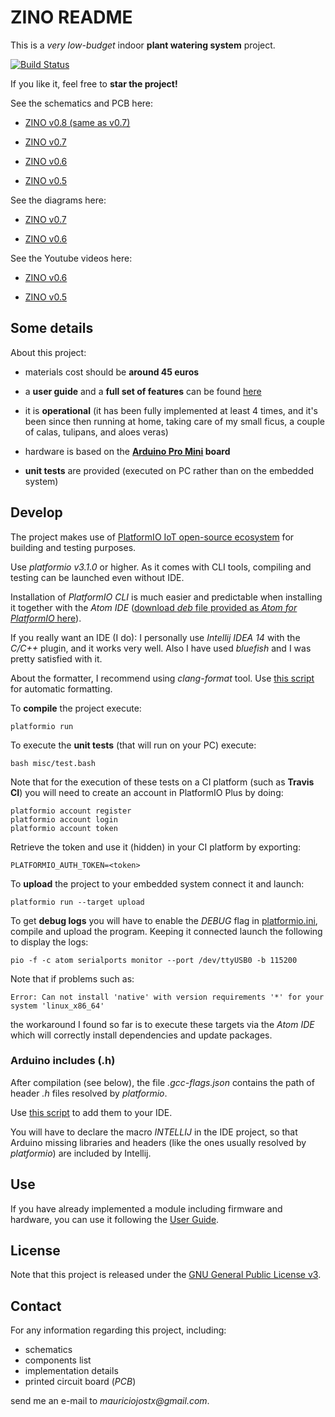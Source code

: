 # ZINO README

This is a _very low-budget_ indoor **plant watering system** project. 

[![Build Status](https://api.travis-ci.org/mauriciojost/zino-arduino.svg)](https://travis-ci.org/mauriciojost/zino-arduino)

If you like it, feel free to **star the project!**

See the schematics and PCB here: 

- [ZINO v0.8 (same as v0.7)](https://easyeda.com/mauriciojost/Zino_0_7-83ae540d977c4ccca22baec4ba52e15a)

- [ZINO v0.7](https://easyeda.com/mauriciojost/Zino_0_7-83ae540d977c4ccca22baec4ba52e15a)

- [ZINO v0.6](https://easyeda.com/mauriciojost/Zino_0_6-c71b03df566040c1ab1992ca502e4733)

- [ZINO v0.5](https://easyeda.com/mauriciojost/Zino_0_5-0b7e945594b840929fab59ab73e4050d)

See the diagrams here: 

- [ZINO v0.7](https://www.draw.io/#G0B5MD-6bhZtjBaEVReC0zRE43czA)

- [ZINO v0.6](https://www.draw.io/#G0B5MD-6bhZtjBbkE3azBUQlBPZ00)

See the Youtube videos here: 

- [ZINO v0.6](https://youtu.be/Y1kThF5C82E)

- [ZINO v0.5](https://youtu.be/keEHZ9MFcKU)

## Some details

About this project:

- materials cost should be **around 45 euros**

- a **user guide** and a **full set of features** can be found [here](USER-GUIDE.md)

- it is **operational** (it has been fully implemented at least 4 times, and it's been since then running at home, taking care of my small ficus, a couple of calas, tulipans, and aloes veras)

- hardware is based on the **[Arduino Pro Mini](https://www.arduino.cc/en/Main/ArduinoBoardProMini) board**

- **unit tests** are provided (executed on PC rather than on the embedded system)

## Develop

The project makes use of [PlatformIO IoT open-source ecosystem](http://platformio.org/) for building and testing purposes.

Use _platformio v3.1.0_ or higher. As it comes with CLI tools, compiling and testing can be launched even without IDE.

Installation of _PlatformIO CLI_ is much easier and predictable when installing it together with the _Atom IDE_ ([download _deb_ file provided as _Atom for PlatformIO_ here](http://platformio.org/platformio-ide)).

If you really want an IDE (I do): I personally use _Intellij IDEA 14_ with the _C/C++_ plugin, and it works very well. Also I have used _bluefish_ and I was pretty satisfied with it.

About the formatter, I recommend using _clang-format_ tool. Use [this script](misc/format.bash) for automatic formatting.

To **compile** the project execute: 

```
platformio run
```

To execute the **unit tests** (that will run on your PC) execute: 

```
bash misc/test.bash
```

Note that for the execution of these tests on a CI platform (such as **Travis CI**) you will need to
create an account in PlatformIO Plus by doing: 

```
platformio account register
platformio account login
platformio account token
```

Retrieve the token and use it (hidden) in your CI platform by exporting: 

```
PLATFORMIO_AUTH_TOKEN=<token>
```

To **upload** the project to your embedded system connect it and launch: 

```
platformio run --target upload
```

To get **debug logs** you will have to enable the _DEBUG_ flag in [platformio.ini](platformio.ini), compile and upload the program. Keeping it connected launch the following to display the logs:

```
pio -f -c atom serialports monitor --port /dev/ttyUSB0 -b 115200
```

Note that if problems such as: 

```
Error: Can not install 'native' with version requirements '*' for your system 'linux_x86_64'
```
the workaround I found so far is to execute these targets via the _Atom IDE_ which will correctly install dependencies and update packages.

### Arduino includes (.h)

After compilation (see below), the file _.gcc-flags.json_ contains the path of header _.h_ files resolved by _platformio_.

Use [this script](misc/generate-list-of-includes.bash) to add them to your IDE.

You will have to declare the macro _INTELLIJ_ in the IDE project, so that Arduino missing libraries and headers (like the ones usually resolved by _platformio_) are included by Intellij.

## Use

If you have already implemented a module including firmware and hardware, you can use it following the [User Guide](USER-GUIDE.md). 

## License

Note that this project is released under the [GNU General Public License v3](https://www.gnu.org/licenses/gpl.txt). 

## Contact

For any information regarding this project, including:

- schematics
- components list 
- implementation details
- printed circuit board (_PCB_)
 
send me an e-mail to _mauriciojostx@gmail.com_. 

